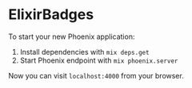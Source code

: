 # ElixirBadges

To start your new Phoenix application:

1. Install dependencies with `mix deps.get`
2. Start Phoenix endpoint with `mix phoenix.server`

Now you can visit `localhost:4000` from your browser.
